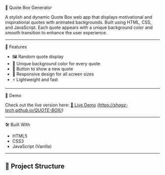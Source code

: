  🎯 Quote Box Generator

A stylish and dynamic Quote Box web app that displays motivational and inspirational quotes with animated backgrounds. Built using HTML, CSS, and JavaScript. Each quote appears with a unique background color and smooth transition to enhance the user experience.

---

 🌟 Features

- 🖼️ Random quote display
- 🎨 Unique background color for every quote
- 🔁 Button to show a new quote
- 📱 Responsive design for all screen sizes
- ⚡ Lightweight and fast

---

 🚀 Demo

Check out the live version here: [🔗 Live Demo](#) *(https://shagz-tech.github.io/QUOTE-BOX/)*

---

🛠️ Built With

- HTML5
- CSS3
- JavaScript (Vanilla)

---


## 📂 Project Structure

